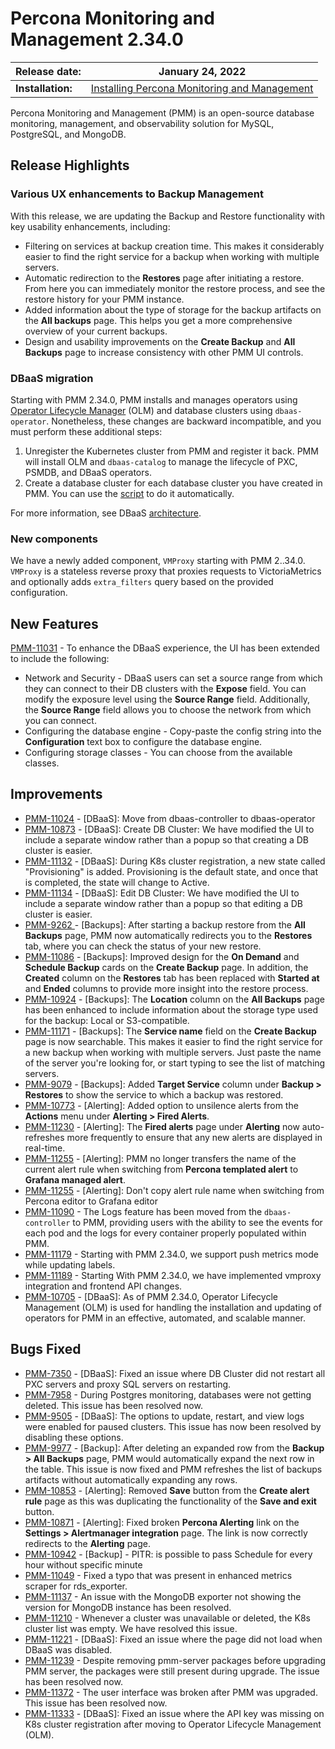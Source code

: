 
# Percona Monitoring and Management 2.34.0

| **Release date:** | January 24, 2022                                                                                    |
| ----------------- | ----------------------------------------------------------------------------------------------- |
| **Installation:** | [Installing Percona Monitoring and Management](https://www.percona.com/software/pmm/quickstart) |

Percona Monitoring and Management (PMM) is an open-source database monitoring, management, and observability solution for MySQL, PostgreSQL, and MongoDB.

## Release Highlights

### Various UX enhancements to Backup Management

 With this release, we are updating the Backup and Restore functionality with key usability enhancements, including:

- Filtering on services at backup creation time. This makes it considerably easier to find the right service for a backup when working with multiple servers.
- Automatic redirection to the **Restores** page after initiating a restore. From here you can immediately monitor the restore process, and see the restore history for your PMM instance.
- Added information about the type of storage for the backup artifacts on the  **All backups** page. This helps you get a more comprehensive overview of your current backups.
- Design and usability improvements on the **Create Backup** and **All Backups** page to increase consistency with other PMM UI controls.

### DBaaS migration

Starting with PMM 2.34.0, PMM installs and manages operators using [Operator Lifecycle Manager]() (OLM) and database clusters using `dbaas-operator`. Nonetheless, these changes are backward incompatible, and you must perform these additional steps:

1. Unregister the Kubernetes cluster from PMM and register it back. PMM will install OLM and `dbaas-catalog` to manage the lifecycle of PXC, PSMDB, and DBaaS operators.
2. Create a database cluster for each database cluster you have created in PMM. You can use the [script]() to do it automatically.

For more information, see DBaaS [architecture]().

### New components

We have a newly added component, `VMProxy` starting with PMM 2..34.0. `VMProxy` is a stateless reverse proxy that proxies requests to VictoriaMetrics and optionally adds `extra_filters` query based on the provided configuration.

## New Features

[PMM-11031](https://jira.percona.com/browse/PMM-11031) - To enhance the DBaaS experience, the UI has been extended to include the following:

  - Network and Security - DBaaS users can set a source range from which they can connect to their DB clusters with the **Expose** field. You can modify the exposure level using the **Source Range** field. Additionally, the **Source Range** field allows you to choose the network from which you can connect.
  - Configuring the database engine - Copy-paste the config string into the **Configuration** text box to configure the database engine.
  - Configuring storage classes - You can choose from the available classes.


## Improvements

- [PMM-11024](https://jira.percona.com/browse/PMM-11024) - [DBaaS]: Move from dbaas-controller to dbaas-operator
- [PMM-10873](https://jira.percona.com/browse/PMM-10873) - [DBaaS]: Create DB Cluster: We have modified the UI to include a separate window rather than a popup so that creating a DB cluster is easier.
- [PMM-11132](https://jira.percona.com/browse/PMM-11132) - [DBaaS]: During K8s cluster registration, a new state called "Provisioning" is added. Provisioning is the default state, and once that is completed, the state will change to Active.
- [PMM-11134](https://jira.percona.com/browse/PMM-11134) - [DBaaS]: Edit DB Cluster: We have modified the UI to include a separate window rather than a popup so that editing a DB cluster is easier.
- [PMM-9262 ](https://jira.percona.com/browse/PMM-9262)  - [Backups]: After starting a backup restore from the **All Backups** page, PMM now automatically redirects you to the **Restores** tab, where you can check the status of your new restore.
- [PMM-11086](https://jira.percona.com/browse/PMM-11086) - [Backups]: Improved design for the **On Demand** and **Schedule Backup** cards on the **Create Backup** page. In addition, the **Created** column on the **Restores** tab has been replaced with **Started at** and **Ended** columns to provide more insight into the restore process.
- [PMM-10924](https://jira.percona.com/browse/PMM-10924) - [Backups]: The **Location** column on the **All Backups** page has been enhanced to include information about the storage type used for the backup: Local or S3-compatible.
- [PMM-11171](https://jira.percona.com/browse/PMM-11171) - [Backups]: The **Service name** field on the **Create Backup** page is now searchable. This makes it easier to find the right service for a new backup when working with multiple servers. Just paste the name of the server you're looking for, or start typing to see the list of matching servers.
- [PMM-9079](https://jira.percona.com/browse/PMM-9079) - [Backups]: Added **Target Service** column under **Backup > Restores** to show the service to which a backup was restored.
- [PMM-10773](https://jira.percona.com/browse/PMM-10773) - [Alerting]: Added option to unsilence alerts from the **Actions** menu under **Alerting > Fired Alerts**.
- [PMM-11230](https://jira.percona.com/browse/PMM-11230) - [Alerting]: The **Fired alerts** page under **Alerting** now auto-refreshes more frequently to ensure that any new alerts are displayed in real-time.
- [PMM-11255](https://jira.percona.com/browse/PMM-11255) - [Alerting]: PMM no longer transfers the name of the current alert rule when switching from **Percona templated alert** to **Grafana managed alert**.
- [PMM-11255](https://jira.percona.com/browse/PMM-11255) - [Alerting]: Don't copy alert rule name when switching from Percona editor to Grafana editor
- [PMM-11090](https://jira.percona.com/browse/PMM-11090) - The Logs feature has been moved from the `dbaas-controller` to PMM, providing users with the ability to see the events for each pod and the logs for every container properly populated within PMM.
- [PMM-11179](https://jira.percona.com/browse/PMM-11179) - Starting with PMM 2.34.0, we support push metrics mode while updating labels.
- [PMM-11189](https://jira.percona.com/browse/PMM-11189) - Starting With PMM 2.34.0, we have implemented vmproxy integration and frontend API changes.
- [PMM-10705](https://jira.percona.com/browse/PMM-10705) - [DBaaS]: As of PMM 2.34.0, Operator Lifecycle Management (OLM) is used for handling the installation and updating of operators for PMM in an effective, automated, and scalable manner.

## Bugs Fixed

- [PMM-7350](https://jira.percona.com/browse/PMM-7350) - [DBaaS]: Fixed an issue where DB Cluster did not restart all PXC servers and proxy SQL servers on restarting.
- [PMM-7958](https://jira.percona.com/browse/PMM-7958) - During Postgres monitoring, databases were not getting deleted. This issue has been resolved now.
- [PMM-9505](https://jira.percona.com/browse/PMM-9505) - [DBaaS]: The options to update, restart, and view logs were enabled for paused clusters. This issue has now been resolved by disabling these options.
- [PMM-9977](https://jira.percona.com/browse/PMM-9505) - [Backup]: After deleting an expanded row from the **Backup > All Backups** page, PMM would automatically expand the next row in the table. This issue is now fixed and PMM refreshes the list of backups artifacts without automatically expanding any rows.
- [PMM-10853](https://jira.percona.com/browse/PMM-10853) - [Alerting]: Removed **Save** button from the **Create alert rule** page as this was duplicating the functionality of the **Save and exit** button.
- [PMM-10871](https://jira.percona.com/browse/PMM-10871) - [Alerting]: Fixed broken **Percona Alerting** link on the **Settings > Alertmanager integration** page. The link is now correctly redirects to the **Alerting** page. 
- [PMM-10942](https://jira.percona.com/browse/PMM-10942) - [Backup] - PITR: is possible to pass Schedule for every hour without specific minute
- [PMM-11049](https://jira.percona.com/browse/PMM-11049) - Fixed a typo that was present in enhanced metrics scraper for rds_exporter.
- [PMM-11137](https://jira.percona.com/browse/PMM-11137) - An issue with the MongoDB exporter not showing the version for MongoDB instance has been resolved.
- [PMM-11210](https://jira.percona.com/browse/PMM-11210) - Whenever a cluster was unavailable or deleted, the K8s cluster list was empty. We have resolved this issue.
- [PMM-11221](https://jira.percona.com/browse/PMM-11221) - [DBaaS]: Fixed an issue where the page did not load when DBaaS was disabled.
- [PMM-11239](https://jira.percona.com/browse/PMM-11239) - Despite removing pmm-server packages before upgrading PMM server, the packages were still present during upgrade. The issue has been resolved now.
- [PMM-11372](https://jira.percona.com/browse/PMM-11372) - The user interface was broken after PMM was upgraded. This issue has been resolved now.
- [PMM-11333](https://jira.percona.com/browse/PMM-11333) - [DBaaS]: Fixed an issue where the API key was missing on K8s cluster registration after moving to Operator Lifecycle Management (OLM).



